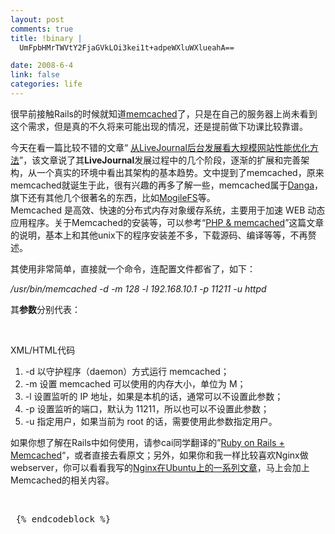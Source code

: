 ```yaml
--- 
layout: post
comments: true
title: !binary |
  UmFpbHMrTWVtY2FjaGVkLOi3kei1t+adpeWXluWXlueahA==

date: 2008-6-4
link: false
categories: life
---
```

<p>很早前接触Rails的时候就知道<a href="http://www.danga.com/memcached/">memcached</a>了，只是在自己的服务器上尚未看到这个需求，但是真的不久将来可能出现的情况，还是提前做下功课比较靠谱。</p>
<p>今天在看一篇比较不错的文章&ldquo; <a href="http://blog.zhangjianfeng.com/article/743">从LiveJournal后台发展看大规模网站性能优化方法</a>&rdquo;，该文章说了其<strong>LiveJournal</strong>发展过程中的几个阶段，逐渐的扩展和完善架构，从一个真实的环境中看出其架构的基本趋势。文中提到了memcached，原来memcached就诞生于此，很有兴趣的再多了解一些，memcached属于<a href="http://www.danga.com/">Danga</a>，旗下还有其他几个很著名的东西，比如<a href="http://www.danga.com/mogilefs/">MogileFS</a>等。<br />
Memcached 是高效、快速的分布式内存对象缓存系统，主要用于加速 WEB 动态应用程序。关于Memcached的安装等，可以参考&ldquo;<a href="http://nio.infor96.com/php-memcached/">PHP &amp; memcached</a>&rdquo;这篇文章的说明，基本上和其他unix下的程序安装差不多，下载源码、编译等等，不再赘述。</p>
<p>其使用非常简单，直接就一个命令，连配置文件都省了，如下：</p>
<p><em>/usr/bin/memcached -d -m 128 -l 192.168.10.1 -p 11211 -u httpd</em></p>
<p>其<strong>参数</strong>分别代表：</p>
<p>&nbsp;</p>
<div class="codeText">
<div class="codeHead">XML/HTML代码</div>
<ol class="dp-xml" start="1">
    <li class="alt"><span><span>-d&nbsp;以守护程序（daemon）方式运行&nbsp;memcached；&nbsp;&nbsp;</span></span></li>
    <li class=""><span>-m&nbsp;设置&nbsp;memcached&nbsp;可以使用的内存大小，单位为&nbsp;M；&nbsp;&nbsp;</span></li>
    <li class="alt"><span>-l&nbsp;设置监听的&nbsp;IP&nbsp;地址，如果是本机的话，通常可以不设置此参数；&nbsp;&nbsp;</span></li>
    <li class=""><span>-p&nbsp;设置监听的端口，默认为&nbsp;11211，所以也可以不设置此参数；&nbsp;&nbsp;</span></li>
    <li class="alt"><span>-u&nbsp;指定用户，如果当前为&nbsp;root&nbsp;的话，需要使用此参数指定用户。&nbsp;&nbsp;</span></li>
</ol>
</div>
<p>如果你想了解在Rails中如何使用，请参cai同学翻译的&rdquo;<a href="http://www.caiwangqin.com/post/297">Ruby on Rails + Memcached</a>&ldquo;，或者直接去看原文；另外，如果你和我一样比较喜欢Nginx做webserver，你可以看看我写的<a href="http://iceskysl.1sters.com/?action=show&amp;id=295">Nginx在Ubuntu上的一系列文章</a>，马上会加上Memcached的相关内容。</p>
<p>&nbsp;</p>
<pre class="code">&nbsp;{% endcodeblock %}
